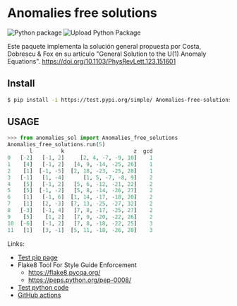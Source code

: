 # Anomalies free solutions

![Python package](https://github.com/restrepo/DevOps/workflows/Python%20package/badge.svg)
![Upload Python Package](https://github.com/restrepo/DevOps/workflows/Upload%20Python%20Package/badge.svg)

Este paquete implementa la solución general propuesta por Costa, Dobrescu & Fox en su artículo "General Solution to the U(1) Anomaly Equations".
https://doi.org/10.1103/PhysRevLett.123.151601

## Install
```bash
$ pip install -i https://test.pypi.org/simple/ Anomalies-free-solutions
```
## USAGE
```python
>>> from anomalies_sol import Anomalies_free_solutions
Anomalies_free_solutions.run(5)
       l         k                      z  gcd
0   [-2]   [-1, 2]     [2, 4, -7, -9, 10]    1
1    [4]   [-1, 2]   [4, 9, -14, -25, 26]    1
2    [1]  [-1, -5]  [2, 18, -23, -25, 28]    1
3   [-1]   [1, -4]      [1, 5, -7, -8, 9]    2
4    [5]   [-1, 2]   [5, 6, -12, -21, 22]    2
5    [5]  [-1, -2]   [5, 8, -14, -26, 27]    2
6    [1]   [-1, 6]  [1, 14, -17, -18, 20]    2
7    [1]   [2, -3]  [7, 13, -25, -27, 32]    2
8   [-3]   [-1, 4]   [7, 8, -17, -25, 27]    2
9    [5]    [1, 2]   [7, 9, -20, -22, 26]    2
10  [-6]   [-1, 2]   [7, 8, -18, -22, 25]    3
11   [1]   [3, -1]  [5, 11, -18, -26, 28]    3

```
Links:
* [Test pip page](https://test.pypi.org/project/desoper/)
* Flake8 Tool For Style Guide Enforcement
  * https://flake8.pycqa.org/ 
  * https://peps.python.org/pep-0008/
* [Test python code](https://docs.pytest.org/en/7.1.x/)
* [GitHub actions](https://help.github.com/en/actions/language-and-framework-guides/using-python-with-github-actions)
